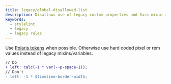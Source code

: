 ```yaml
---
title: legacy/global-disallowed-list
description: Disallows use of legacy custom properties and Sass mixin map data.
keywords:
  - stylelint
  - legacy
  - legacy rules
---
```


Use [Polaris tokens](https://polaris.shopify.com/tokens) when possible. Otherwise use hard coded pixel or rem values instead of legacy mixins/variables.

```diff
// Do
+ left: calc(-1 * var(--p-space-1));
// Don't
- left: -1 * $timeline-border-width;
```

#
